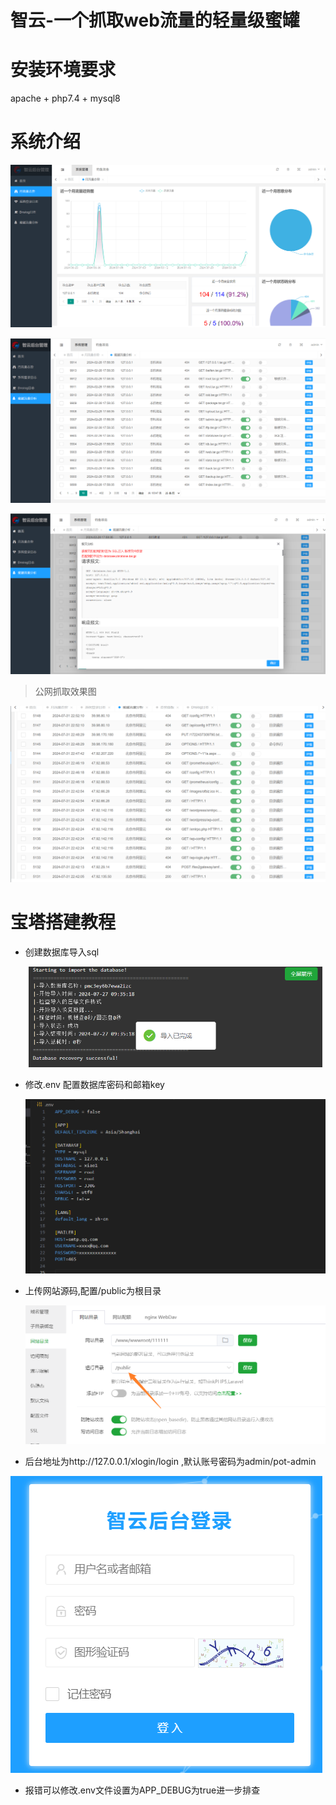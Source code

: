 # 智云-一个抓取web流量的轻量级蜜罐

# 安装环境要求

apache + php7.4 + mysql8

# 系统介绍

![1722042319434](image/README/1722042319434.png)

![1722042419509](image/README/1722042419509.png)



![1722042461344](image/README/1722042461344.png)

> 公网抓取效果图

![1722440763532](image/README/1722440763532.png)

# 宝塔搭建教程

- 创建数据库导入sql

  ![1722045130075](image/README/1722045130075.png)
- 修改.env 配置数据库密码和邮箱key

  ![1722045165942](image/README/1722045165942.png)
- 上传网站源码,配置/public为根目录

  ![1722045095547](image/README/1722045095547.png)
- 后台地址为http://127.0.0.1/xlogin/login  ,默认账号密码为admin/pot-admin

![1722045194645](image/README/1722045194645.png)

- 报错可以修改.env文件设置为APP_DEBUG为true进一步排查
